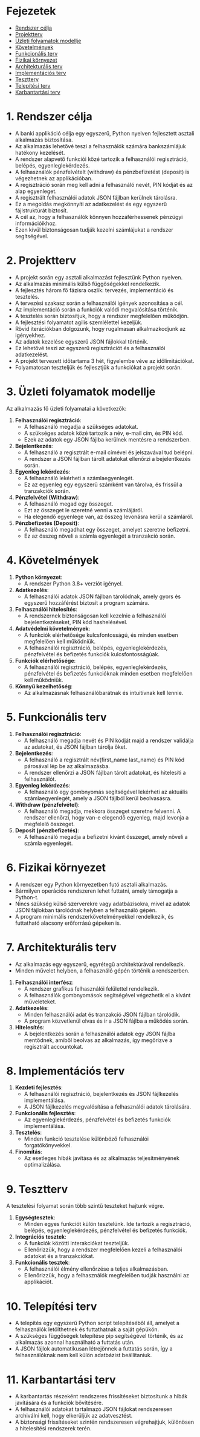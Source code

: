 # Fejezetek
- [Rendszer célja](#1-rendszer-célja)
- [Projektterv](#2-projektterv)
- [Üzleti folyamatok modellje](#3-üzleti-folyamatok-modellje)
- [Követelmények](#4-követelmények)
- [Funkcionális terv](#5-funkcionális-terv)
- [Fizikai környezet](#6-fizikai-környezet)
- [Architekturális terv](#7-architekturális-terv)
- [Implementációs terv](#8-implementációs-terv)
- [Tesztterv](#9-tesztterv)
- [Telepítési terv](#10-telepítési-terv)
- [Karbantartási terv](#11-karbantartási-terv)


# 1. Rendszer célja
- A banki applikáció célja egy egyszerű, Python nyelven fejlesztett asztali alkalmazás biztosítása.<br>
- Az alkalmazás lehetővé teszi a felhasználók számára bankszámlájuk hatékony kezelését.<br>
- A rendszer alapvető funkciói közé tartozik a felhasználói regisztráció, belépés, egyenleglekérdezés.<br>
- A felhasználók pénzfelvételt (withdraw) és pénzbefizetést (deposit) is végezhetnek az applikációban.<br>
- A regisztráció során meg kell adni a felhasználó nevét, PIN kódját és az alap egyenleget.<br>
- A regisztrált felhasználói adatok JSON fájlban kerülnek tárolásra.<br>
- Ez a megoldás megkönnyíti az adatkezelést és egy egyszerű fájlstruktúrát biztosít.<br>
- A cél az, hogy a felhasználók könnyen hozzáférhessenek pénzügyi információikhoz.<br>
- Ezen kívül biztonságosan tudják kezelni számlájukat a rendszer segítségével.<br>

# 2. Projektterv
- A projekt során egy asztali alkalmazást fejlesztünk Python nyelven.<br>
- Az alkalmazás minimális külső függőségekkel rendelkezik.<br>
- A fejlesztés három fő fázisra oszlik: tervezés, implementáció és tesztelés.<br>
- A tervezési szakasz során a felhasználói igények azonosítása a cél.<br>
- Az implementáció során a funkciók valódi megvalósítása történik.<br>
- A tesztelés során biztosítjuk, hogy a rendszer megfelelően működjön.<br>
- A fejlesztési folyamatot agilis szemlélettel kezeljük.<br>
- Rövid iterációkban dolgozunk, hogy rugalmasan alkalmazkodjunk az igényekhez.<br>
- Az adatok kezelése egyszerű JSON fájlokkal történik.<br>
- Ez lehetővé teszi az egyszerű regisztrációt és a felhasználói adatkezelést.<br>
- A projekt tervezett időtartama 3 hét, figyelembe véve az időlimitációkat.<br>
- Folyamatosan teszteljük és fejlesztjük a funkciókat a projekt során.<br>

# 3. Üzleti folyamatok modellje
Az alkalmazás fő üzleti folyamatai a következők:
1. **Felhasználói regisztráció**:
    - A felhasználó megadja a szükséges adatokat.
    - A szükséges adatok közé tartozik a név, e-mail cím, és PIN kód.
    - Ezek az adatok egy JSON fájlba kerülnek mentésre a rendszerben.
2. **Bejelentkezés**:
    - A felhasználó a regisztrált e-mail címével és jelszavával tud belépni.
    - A rendszer a JSON fájlban tárolt adatokat ellenőrzi a bejelentkezés során.
3. **Egyenleg lekérdezés**:
    - A felhasználó lekérheti a számlaegyenlegét.
    - Ez az egyenleg egy egyszerű számként van tárolva, és frissül a tranzakciók során.
4. **Pénzfelvétel (Withdraw)**:
    - A felhasználó megad egy összeget.
    - Ezt az összeget le szeretné venni a számlájáról.
    - Ha elegendő egyenlege van, az összeg levonásra kerül a számláról.
5. **Pénzbefizetés (Deposit)**:
    - A felhasználó megadhat egy összeget, amelyet szeretne befizetni.
    - Ez az összeg növeli a számla egyenlegét a tranzakció során.

# 4. Követelmények
1. **Python környezet**:
    - A rendszer Python 3.8+ verziót igényel.
2. **Adatkezelés**:
    - A felhasználói adatok JSON fájlban tárolódnak, amely gyors és egyszerű hozzáférést biztosít a program számára.
3. **Felhasználói hitelesítés**:
    - A rendszernek biztonságosan kell kezelnie a felhasználói bejelentkezéseket, PIN kód hashelésével.
4. **Adatvédelmi követelmények**:
    - A funkciók elérhetősége kulcsfontosságú, és minden esetben megfelelően kell működniük.
    - A felhasználói regisztráció, belépés, egyenleglekérdezés, pénzfelvétel és befizetés funkciók kulcsfontosságúak.
5. **Funkciók elérhetősége**:
    - A felhasználói regisztráció, belépés, egyenleglekérdezés, pénzfelvétel és befizetés funkcióknak minden esetben megfelelően kell működniük.
6. **Könnyű kezelhetőség**:
    - Az alkalmazásnak felhasználóbarátnak és intuitívnak kell lennie.

# 5. Funkcionális terv
1. **Felhasználói regisztráció**:
    - A felhasználó megadja nevét és PIN kódját majd a rendszer validálja az adatokat, és JSON fájlban tárolja őket.
2. **Bejelentkezés**:
    - A felhasználó a regisztrált név(first_name last_name) és PIN kód párosával lép be az alkalmazásba.
    - A rendszer ellenőrzi a JSON fájlban tárolt adatokat, és hitelesíti a felhasználót.
3. **Egyenleg lekérdezés**:
    - A felhasználó egy gombnyomás segítségével lekérheti az aktuális számlaegyenlegét, amely a JSON fájlból kerül beolvasásra.
4. **Withdraw (pénzfelvétel)**:
    - A felhasználó megadja, mekkora összeget szeretne felvenni. A rendszer ellenőrzi, hogy van-e elegendő egyenleg, majd levonja a megfelelő összeget.
5. **Deposit (pénzbefizetés)**:
    - A felhasználó megadja a befizetni kívánt összeget, amely növeli a számla egyenlegét.

# 6. Fizikai környezet
- A rendszer egy Python környezetben futó asztali alkalmazás.<br>
- Bármilyen operációs rendszeren lehet futtatni, amely támogatja a Python-t.<br>
- Nincs szükség külső szerverekre vagy adatbázisokra, mivel az adatok JSON fájlokban tárolódnak helyben a felhasználó gépén.<br>
- A program minimális rendszerkövetelményekkel rendelkezik, és futtatható alacsony erőforrású gépeken is.

# 7. Architekturális terv
- Az alkalmazás egy egyszerű, egyrétegű architektúrával rendelkezik.<br>
- Minden művelet helyben, a felhasználó gépén történik a rendszerben.<br>
1. **Felhasználói interfész**:
    - A rendszer grafikus felhasználói felülettel rendelkezik.
    - A felhasználók gombnyomások segítségével végezhetik el a kívánt műveleteket.
2. **Adatkezelés**:
    - Minden felhasználói adat és tranzakció JSON fájlban tárolódik.
    - A program közvetlenül olvas és ír a JSON fájlba a működés során.
3. **Hitelesítés**:
    - A bejelentkezés során a felhasználói adatok egy JSON fájlba mentődnek, amiből beolvas az alkalmazás, így megőrizve a regisztrált accountokat.

# 8. Implementációs terv
1. **Kezdeti fejlesztés**:
    - A felhasználói regisztráció, bejelentkezés és JSON fájlkezelés implementálása.
    - A JSON fájlkezelés megvalósítása a felhasználói adatok tárolására.
2. **Funkcionális fejlesztés**:
    - Az egyenleglekérdezés, pénzfelvétel és befizetés funkciók implementálása.<br>
4. **Tesztelés**:
    - Minden funkció tesztelése különböző felhasználói forgatókönyvekkel.<br>
5. **Finomítás**:
    - Az esetleges hibák javítása és az alkalmazás teljesítményének optimalizálása.<br>

# 9. Tesztterv
A tesztelési folyamat során több szintű teszteket hajtunk végre.
1. **Egységtesztek**:
    - Minden egyes funkciót külön tesztelünk. Ide tartozik a regisztráció, belépés, egyenleglekérdezés, pénzfelvétel és befizetés funkciók.
2. **Integrációs tesztek**:
    - A funkciók közötti interakciókat teszteljük.
    - Ellenőrizzük, hogy a rendszer megfelelően kezeli a felhasználói adatokat és a tranzakciókat.
3. **Funkcionális tesztek**:
    - A felhasználói élmény ellenőrzése a teljes alkalmazásban.
    - Ellenőrizzük, hogy a felhasználók megfelelően tudják használni az applikációt.

# 10. Telepítési terv
- A telepítés egy egyszerű Python script telepítéséből áll, amelyet a felhasználók letölthetnek és futtathatnak a saját gépükön.<br>
- A szükséges függőségek telepítése pip segítségével történik, és az alkalmazás azonnal használható a futtatás után.<br>
- A JSON fájlok automatikusan létrejönnek a futtatás során, így a felhasználóknak nem kell külön adatbázist beállítaniuk.<br>

# 11. Karbantartási terv
- A karbantartás részeként rendszeres frissítéseket biztosítunk a hibák javítására és a funkciók bővítésére.<br>
- A felhasználói adatokat tartalmazó JSON fájlokat rendszeresen archiválni kell, hogy elkerüljük az adatvesztést.<br>
- A biztonsági frissítéseket szintén rendszeresen végrehajtjuk, különösen a hitelesítési rendszerek terén.<br>

